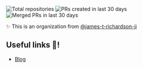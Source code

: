 <!-- start organization badges -->
![Total repositories](https://img.shields.io/badge/Total%20repositories-27-blue?labelColor=555) ![PRs created in last 30 days](https://img.shields.io/badge/PRs%20created%20in%20last%2030%20days-33-blue?labelColor=555) ![Merged PRs in last 30 days](https://img.shields.io/badge/Merged%20PRs%20in%20last%2030%20days-5-blue?labelColor=555)
<!-- end organization badges -->

✨ This is an organization from [@james-t-richardson-ii](https://github.com/james-t-richardson-ii)



## Useful links 🔗!

- [Blog](https://www.jrichardson.com)
